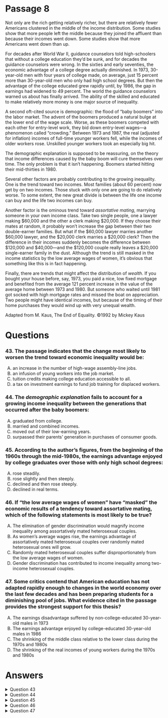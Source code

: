 # Passage 8
Not only are the rich getting relatively richer, but there are relatively fewer Americans clustered in the middle of the income distribution. Some studies show that more people left the middle because they joined the affluent than because their incomes went down. Some studies show that more Americans went down than up.

For decades after World War II, guidance counselors told high-schoolers that without a college education they’d be sunk, and for decades the guidance counselors were wrong. In the sixties and early seventies, the economic advantage of a college degree actually diminished. In 1973, 30-year-old men with four years of college made, on average, just 15 percent more than 30-year-old men who only had high school degrees. But then the advantage of the college educated grew rapidly until, by 1986, the gap in earnings had widened to 49 percent. The world the guidance counselors warned us about has finally arrived. The ability of the skilled and educated to make relatively more money is one major source of inequality.

A second oft-cited source is demographic: the flood of “baby boomers” into the labor market. The advent of the boomers produced a natural bulge at the lower end of the wage scale. Worse, as these boomers competed with each other for entry-level work, they bid down entry-level wages—a phenomenon called “crowding.” Between 1973 and 1987, the real (adjusted for inflation) incomes of full-time younger workers fell, while the incomes of older workers rose. Unskilled younger workers took an especially big hit.

The demographic explanation is supposed to be reassuring, on the theory that income differences caused by the baby boom will cure themselves over time. The only problem is that it isn’t happening. Boomers started hitting their mid-thirties in 1980.

Several other factors are probably contributing to the growing inequality. One is the trend toward two incomes. Most families (about 60 percent) now get by on two incomes. Those stuck with only one are going to do relatively worse. To some extent, the new great divide is between the life one income can buy and the life two incomes can buy.

Another factor is the ominous trend toward _assortative mating_, marrying someone in your own income class. Take two single people, one a lawyer making $60,000 and the other a clerk making $20,000. If they choose their mates at random, it probably won’t increase the gap between their two double-earner families. But what if the $60,000 lawyer marries another $60,000 lawyer, and the $20,000 clerk marries a $20,000 clerk? Then the difference in their incomes suddenly becomes the difference between $120,000 and $40,000—and the $120,000 couple really leaves a $20,000 single-earner family in the dust. Although the trend is still masked in the income statistics by the low average wages of women, it’s obvious that something like this is in fact happening.

Finally, there are trends that might affect the distribution of _wealth_. If you bought your house before, say, 1973, you paid a nice, low fixed mortgage and benefited from the average 121 percent increase in the value of the average home between 1973 and 1980. But someone who waited until 1981 got socked with high mortgage rates and missed the boat on appreciation. Two people might have identical incomes, but because of the timing of their home purchases they would wind up with very unequal wealth.

Adapted from M. Kaus, The End of Equality. ©1992 by Mickey Kaus

# Questions
### 43. The passage indicates that the change most likely to worsen the trend toward economic inequality would be:
<ol type="A">
  <li>an increase in the number of high-wage assembly-line jobs.</li>
  <li>an infusion of young workers into the job market.</li>
  <li>tuition credits making college education accessible to all.</li>
  <li>a tax on investment earnings to fund job training for displaced workers.</li>
</ol>

### 44. The _demographic explanation_ fails to account for a growing income inequality between the generations that occurred after the baby boomers:
<ol type="A">
  <li>graduated from college.</li>
  <li>married and combined incomes.</li>
  <li>moved out of their low-earning years.</li>
  <li>surpassed their parents’ generation in purchases of consumer goods.</li>
</ol>

### 45. According to the author’s figures, from the beginning of the 1960s through the mid-1980s, the earnings advantage enjoyed by college graduates over those with only high school degrees:
<ol type="A">
  <li>rose steadily.</li>
  <li>rose slightly and then steeply.</li>
  <li>declined and then rose steeply.</li>
  <li>declined in real terms.</li>
</ol>

### 46. If “the low average wages of women” have “masked” the economic results of a tendency toward assortative mating, which of the following statements is most likely to be true?
<ol type="A">
  <li>The elimination of gender discrimination would magnify income inequality among assortatively mated heterosexual couples.</li>
  <li>As women’s average wages rise, the earnings advantage of assortatively mated heterosexual couples over randomly mated heterosexual ones will grow.</li>
  <li>Randomly mated heterosexual couples suffer disproportionately from the low average wages of women.</li>
  <li>Gender discrimination has contributed to income inequality among two-income heterosexual couples.</li>
</ol>

### 47. Some critics contend that American education has not adapted rapidly enough to changes in the world economy over the last few decades and has been preparing students for a diminishing pool of jobs. What evidence cited in the passage provides the strongest support for this thesis?
<ol type="A">
  <li>The earnings disadvantage suffered by non-college-educated 30-year-old males in 1973</li>
  <li>The earnings advantage enjoyed by college-educated 30-year-old males in 1986</li>
  <li>The shrinking of the middle class relative to the lower class during the 1970s and 1980s</li>
  <li>The shrinking of the real incomes of young workers during the 1970s and 1980s</li>
</ol>

# Answers
<details>
  <summary>Question 43</summary>
  <b>The solution is B</b>: an infusion of young workers into the job market.

  <br><br>
  <b>Item Rationale:</b><br>
  This is a Reasoning Beyond the Text question because it asks you to use passage information to make a prediction about the effect on the economy of new scenarios not explicitly addressed in the passage.
  
  <br><br>
  <b>Option Rationale:</b><br>
  Option A: an increase in the number of high-wage assembly-line jobs.
<br>
  Incorrect. This would not <i>worsen</i> economic inequality. The author explains that “The ability of the skilled and educated to make relatively more money is one major source of inequality” (paragraph 2). This option describes a circumstance in which less educated workers could earn more money in factory jobs, so this option would <i>reduce</i> economic inequality.
<br><br>
Option B: an infusion of young workers into the job market.
<br>
Correct. An infusion of young workers into the job market would result in what the passage describes as “crowding”: "Worse, as these boomers competed with each other for entry-level work, they bid down entry-level wages—a phenomenon called 'crowding'. Between 1973 and 1987, the real (adjusted for inflation) incomes of full-time younger workers fell, while the incomes of older workers rose" (paragraph 3). As the passage indicates, the result would increase economic inequality.
<br><br>
Option C: tuition credits making college education accessible to all.
<br>
Incorrect. This would likely increase the number of those who have college educations, including among people who previously might not have been able to afford to pay for college. Because according to the passage, education increasingly determines the ability to earn more money (paragraph 2), this option would reduce, rather than exacerbate, income inequality.
<br><br>
Option D: a tax on investment earnings to fund job training for displaced workers.
<br>
Incorrect. This would reduce inequality because it would use money from those at the higher end of the income distribution to help those who are struggling to earn money (displaced workers) become trained to make more money with increased training.

</details>

<details>
  <summary>Question 44</summary>
  <b>The solution is C</b>: moved out of their low-earning years.

  <br><br>
  <b>Item Rationale:</b><br>
  This is a Comprehension question because it requires you to look at a term or concept that the author explains in the passage, to see what is (and is not, in this case) included in that explanation.
  
  <br><br>
  <b>Option Rationale:</b><br>
  Option A: graduated from college.
<br>
Incorrect. The demographic explanation does account for the increasing presence of younger Boomers in the labor market: "as these boomers competed with each other for entry-level work, they bid down entry-level wages—a phenomenon called 'crowding'. Between 1973 and 1987, the real (adjusted for inflation) incomes of full-time younger workers fell, while the incomes of older workers rose" (paragraph 3). The author implies that Boomers without college educations would be <i>particularly</i> disadvantaged in this period: “Unskilled younger workers took an especially big hit” (paragraph 3). The discussion of an increase in younger workers in the labor market and its negative effect on wages between 1973 and 1986, however, also encompasses younger workers (entry-level workers) who have gone to college.
<br><br>
Option B: married and combined incomes.
<br>
Incorrect. The demographic explanation accounts for an increase in inequality after the boomers married and combined incomes: “Several other factors are probably contributing to the growing inequality. One is the trend toward two incomes. Most families (about 60 percent) now get by on two incomes” (paragraph 5).
<br><br>
Option C: moved out of their low-earning years.
<br>
Correct. The author writes: "The demographic explanation is supposed to be reassuring, on the theory that income differences caused by the baby boom will cure themselves over time. The only problem is that it isn't happening. Boomers started hitting their mid-thirties in 1980" (paragraph 4), at which time they moved out of their low-earning years—the inequalities should have, therefore, started disappearing, but they have not (first paragraph).
<br><br>
Option D: surpassed their parents’ generation in purchases of consumer goods.
<br>
Incorrect. This is not addressed in the passage; furthermore, purchases of consumer goods are irrelevant to inequality as inequality in the passage concerns earning potential, not how much people buy. (The final paragraph does describe the differences in wealth that are influenced by whether and when one buys a home and thus accrues wealth, but consumer goods are not part of this analysis).

</details>

<details>
  <summary>Question 45</summary>
  <b>The solution is C</b>: declined and then rose steeply.

  <br><br>
  <b>Item Rationale:</b><br>
  This is a Comprehension question, which asks you to essentially restate a claim made by the author in the passage.
  
  <br><br>
  <b>Option Rationale:</b><br>
  Option A: rose steadily.
<br>
Incorrect. Paragraph 2 tells us explicitly that the “economic advantage of a college degree” did not rise steadily; it declined, and then rose.
<br><br>
Option B: rose slightly and then steeply.
<br>
Incorrect. According to paragraph 2, the “economic advantage of a college degree” first declined, and then rose; it did not rise slightly then steeply.
<br><br>
Option C: declined and then rose steeply.
<br>
Correct. "In the sixties and early seventies, the economic advantage of a college degree actually diminished….But then the advantage of the college educated grew rapidly until, by 1986, the gap in earnings had widened to 49 percent [from the earlier 15 percent]" (paragraph 2, emphasis added). Thus, the author tells us, the economic advantage of a degree declined then rose steeply.
<br><br>
Option D: declined in real terms.
<br>
Incorrect. Paragraph 2 makes clear that the economic benefits of a degree did not simply decline: it declined then rose. The passage does not address the issue of the “real terms” of the economic decline or rise.

</details>

<details>
  <summary>Question 46</summary>
  <b>The solution is A</b>: The elimination of gender discrimination would magnify income inequality among assortatively mated heterosexual couples.

  <br><br>
  <b>Item Rationale:</b><br>
  This is a Reasoning within the Text question because it asks you to consider the logical implications or consequences of the author’s argument.
  
  <br><br>
  <b>Option Rationale:</b><br>
  Option A: The elimination of gender discrimination would magnify income inequality among assortatively mated couples.
<br>
Correct. The passage defines assortative mating as “marrying someone in your own income class” (paragraph 6), presumably with a similar level of education. Without gender discrimination, which the passage indicates lowers “the average wages of women” (paragraph 6), the combined income of an assortatively mated, heterosexual, high-earning couple would be higher than it would be if the income of the high-earning woman was artificially depressed by gender discrimination.
<br><br>
Option B: As women’s average wages rise, the earnings advantage of assortatively mated couples over randomly mated ones will grow.
<br>
Incorrect. We cannot know that this happens with randomly mated couples; it would depend on who mates with who. The assortatively mated couple could both be lower earners and be earning $20,000 plus $20,000 (instead of $20,000 plus $15,000, with gender discrimination), but the randomly mated couple could be one lower earner and one higher earner and be earning $20,000 plus $60,000 (instead of $20,000 plus $40,000, with discrimination. This would not show an earnings advantage for the assortatively mated over the randomly mated couple.
<br><br>
Option C: Randomly mated couples suffer disproportionately from the low average wages of women.
<br>
Incorrect. This would not necessarily happen; it would depend on who mates with who. The randomly mated couples would disproportionately suffer only if they were disproportionately populated with women and lower-earning people.
<br><br>
Option D: Gender discrimination has contributed to income inequality among two-income couples.
<br>
Incorrect. The example given in the passage is of a higher-income lawyer and a lower-income clerk, but there could be as many female lawyers as female clerks; that is, gender discrimination occurs for both high-income and low-income earners, so it hasn't necessarily contributed to inequality among two-income heterosexual couples.

</details>

<details>
  <summary>Question 47</summary>
  <b>The solution is D</b>: The shrinking of the real incomes of young workers during the 1970s and 1980s

  <br><br>
  <b>Item Rationale:</b><br>
  This is a Reasoning Beyond the Text question because it presents information that is not included in the passage and asks you which option contains evidence that would provide the strongest support for that new information. In asking you which evidence most strongly supports the claim in the stem, the question also gives you practice in skills that are tested in Reasoning Within the Text questions.
  
  <br><br>
  <b>Option Rationale:</b><br>
  Option A: The earnings disadvantage suffered by non-college-educated 30-year-old males in 1973

Incorrect. Paragraph 2 describes a relatively small earning disadvantage for non-college-educated males in 1973, certainly smaller than in later years. Further, any earnings disadvantage for those <i>without</i> a college degree would <i>weaken</i>, rather than support, the claim in the stem that schools were failing to prepare students for available jobs.

Option B: The earnings advantage enjoyed by college-educated 30-year-old males in 1986

Incorrect. Since the earnings advantage enjoyed by college-educated 30-year-old males in 1986 over those without a college degree was substantial (49 percent, according to paragraph 2), this suggests that the American education system <i>has</i> adapted to prepare students for the right kind of jobs—jobs that still exist, in other words.

Option C: The shrinking of the middle class relative to the lower class during the 1970s and 1980s

Incorrect. This option is not clearly connected to the education system at all.

Option D: The shrinking of the real incomes of young workers during the 1970s and 1980s

Correct. In the passage discussion of inequality, the author writes: "Between 1973 and 1987, the real (adjusted for inflation) incomes of full-time younger workers fell, while the incomes of older workers rose" (paragraph 3). If younger workers were doing relatively poorly in the labor market when compared to older workers, this certainly provides potential support for the argument that schools in “recent decades” were preparing students for a diminishing pool of jobs. (The passage has a publication date of 1992, so the reference to “recent decades” would mean recent relative to 1992). Older workers were presumably educated years before this and may have been trained more appropriately for the workforce when they encountered it.

</details>
